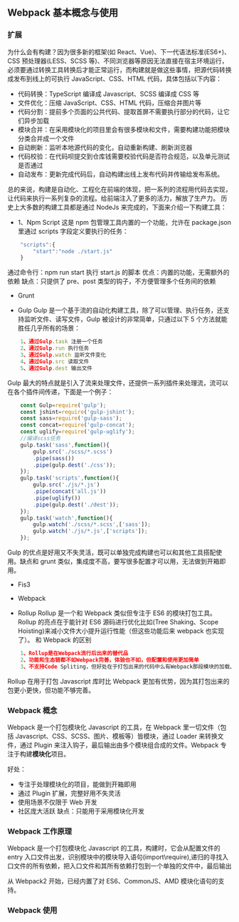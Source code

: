 ## Webpack 基本概念与使用 <!-- {docsify-ignore} -->

### 扩展

为什么会有构建？因为很多新的框架(如 React、Vue)、下一代语法标准(ES6+)、CSS 预处理器(LESS、SCSS 等)、不同浏览器等原因无法直接在宿主环境运行，必须要通过转换工具转换后才能正常运行，而构建就是做这些事情，把源代码转换成发布到线上的可执行 JavaScript、CSS、HTML 代码，具体包括以下内容：

- 代码转换：TypeScript 编译成 Javascript、SCSS 编译成 CSS 等
- 文件优化：压缩 JavaScript、CSS、HTML 代码，压缩合并图片等
- 代码分割：提前多个页面的公共代码、提取首屏不需要执行部分的代码，让它们异步加载
- 模块合并：在采用模块化的项目里会有很多模块和文件，需要构建功能把模块分类合并成一个文件
- 自动刷新：监听本地源代码的变化，自动重新构建、刷新浏览器
- 代码校验：在代码呗提交到仓库钱需要校验代码是否符合规范，以及单元测试是否通过
- 自动发布：更新完成代码后，自动构建出线上发布代码并传输给发布系统。

总的来说，构建是自动化、工程化在前端的体现，把一系列的流程用代码去实现，让代码来执行一系列复杂的流程。给前端注入了更多的活力，解放了生产力。
历史上大多数的构建工具都是通过 NodeJs 来完成的，下面来介绍一下构建工具：

- 1、Npm Script
  这是 npm 包管理工具内置的一个功能，允许在 package.json 里通过 scripts 字段定义要执行的任务：

```Javascript
    "scripts":{
        "start":"node ./start.js"
    }
```

通过命令行：npm run start 执行 start.js 的脚本
优点：内置的功能，无需额外的依赖
缺点：只提供了 pre、post 类型的钩子，不方便管理多个任务间的依赖

- Grunt

- Gulp
  Gulp 是一个基于流的自动化构建工具，除了可以管理、执行任务，还支持监听文件、读写文件，Gulp 被设计的非常简单，只通过以下 5 个方法就能胜任几乎所有的场景：

```Javascript
    1、通过Gulp.task 注册一个任务
    2、通过Gulp.run 执行任务
    3、通过Gulp.watch 监听文件变化
    4、通过Gulp.src 读取文件
    5、通过Gulp.dest 输出文件
```

Gulp 最大的特点就是引入了流来处理文件，还提供一系列插件来处理流，流可以在各个插件间传递，下面是一个例子：

```Javascript
    const Gulp=require('gulp');
    const jshint=require('gulp-jshint');
    const sass=require('gulp-sass');
    const concat=require('gulp-concat');
    const uglify=require('gulp-uglify');
    //编译scss任务
    gulp.task('sass',function(){
        gulp.src('./scss/*.scss')
        .pipe(sass())
        .pipe(gulp.dest('./css'));
    });
    gulp.task('scripts',function(){
        gulp.src('./js/*.js')
        .pipe(concat('all.js'))
        .pipe(uglify())
        .pipe(gulp.dest('./dest'));
    });
    gulp.task('watch',function(){
        gulp.watch('./scss/*.scss',['sass']);
        gulp.watch('./js/*.js',['scripts']);
    });
```

Gulp 的优点是好用又不失灵活，既可以单独完成构建也可以和其他工具搭配使用。缺点和 grunt 类似，集成度不高，要写很多配置才可以用，无法做到开箱即用。

- Fis3

- Webpack

- Rollup
  Rollup 是一个和 Webpack 类似但专注于 ES6 的模块打包工具。Rollup 的亮点在于能针对 ES6 源码进行优化比如(Tree Shaking、Scope Hoisting)来减小文件大小提升运行性能（但这些功能后来 webpack 也实现了）。
  和 Webpack 的区别

```Javascript
    1、Rollup是在Webpack流行后出来的替代品
    2、功能和生态链都不如Webpack完善，体验也不如，但配置和使用更加简单
    3、不支持Code Spliting，但好处在于打包出来的代码中么有Webpack那段模块的加载、执行和缓存的代码。
```

Rollup 在用于打包 Javascript 库时比 Webpack 更加有优势，因为其打包出来的包更小更快，但功能不够完善。

### Webpack 概念

Webpack 是一个打包模块化 Javascript 的工具，在 Webpack 里一切文件（包括 Javascript、CSS、SCSS、图片、模板等）皆模块，通过 Loader 来转换文件，通过 Plugin 来注入钩子，最后输出由多个模块组合成的文件。Webpack 专注于构建<strong>模块化</strong>项目。

好处：

- 专注于处理模块化的项目，能做到开箱即用
- 通过 Plugin 扩展，完整好用不失灵活
- 使用场景不仅限于 Web 开发
- 社区庞大活跃
  缺点：只能用于采用模块化开发

### Webpack 工作原理

Webpack 是一个打包模块化 Javascript 的工具，构建时，它会从配置文件的 entry 入口文件出发，识别模块中的模块导入语句(import\require),递归的寻找入口文件的所有依赖，把入口文件和其所有依赖打包到一个单独的文件中，最后输出

从 Webpack2 开始，已经内置了对 ES6、CommonJS、AMD 模块化语句的支持。

### Webpack 使用
